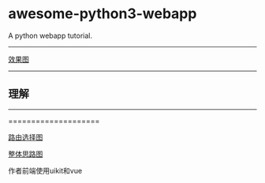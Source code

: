 awesome-python3-webapp
======================

A python webapp tutorial.
***
[效果图](https://github.com/wangwangqin523/algorithm/tree/master/webapp-python/图片1.jpg?raw=true)
***
## 理解

***

====================

[路由选择图](https://github.com/wangwangqin523/algorithm/raw/master/pictrue/1.jpg)

[整体思路图](https://github.com/wangwangqin523/algorithm/tree/master/webapp-python/2.jpg?raw=true)

作者前端使用uikit和vue




